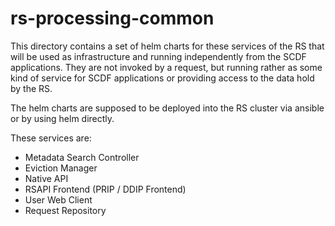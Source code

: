 # rs-processing-common

This directory contains a set of helm charts for these services of the RS that will be used as infrastructure and running independently from the SCDF applications. They are not invoked by a request, but running rather as some kind of service for SCDF applications or providing access to the data hold by the RS.

The helm charts are supposed to be deployed into the RS cluster via ansible or by using helm directly.

These services are:
- Metadata Search Controller
- Eviction Manager
- Native API
- RSAPI Frontend (PRIP / DDIP Frontend)
- User Web Client
- Request Repository